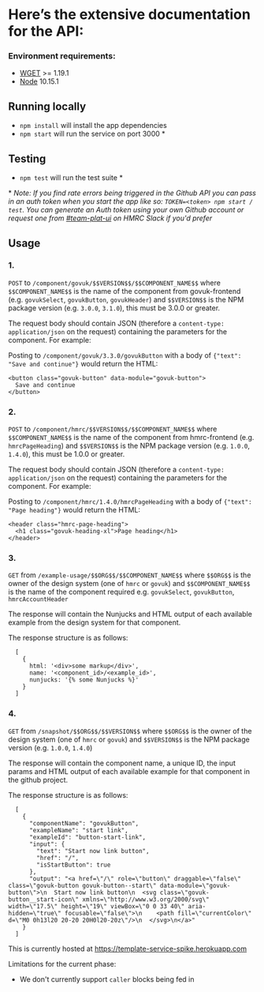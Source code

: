 # Here’s the extensive documentation for the API:

### Environment requirements:

- [WGET](http://gnuwin32.sourceforge.net/packages/wget.htm) >= 1.19.1
- [Node](https://nodejs.org/en/) 10.15.1

## Running locally

- `npm install` will install the app dependencies
- `npm start` will run the service on port 3000 \*

## Testing

- `npm test` will run the test suite \*

\* _Note: If you find rate errors being triggered in the Github API you can pass in an auth token
when you start the app like so: `TOKEN=<token> npm start / test`. You can generate an Auth token
using your own Github account or request one from
[#team-plat-ui](https://hmrcdigital.slack.com/messages/CJMUM9AG3) on HMRC Slack if you'd prefer_

## Usage

### 1.

`POST` to `/component/govuk/$$VERSION$$/$$COMPONENT_NAME$$` where `$$COMPONENT_NAME$$` is the name
of the component from govuk-frontend (e.g. `govukSelect`, `govukButton`, `govukHeader`) and
`$$VERSION$$` is the NPM package version (e.g. `3.0.0`, `3.1.0`), this must be 3.0.0 or greater.

The request body should contain JSON (therefore a `content-type: application/json` on the request)
containing the parameters for the component. For example:

Posting to `/component/govuk/3.3.0/govukButton` with a body of `{"text": "Save and continue"}` would
return the HTML:

```
<button class="govuk-button" data-module="govuk-button">
  Save and continue
</button>
```

### 2.

`POST` to `/component/hmrc/$$VERSION$$/$$COMPONENT_NAME$$` where `$$COMPONENT_NAME$$` is the name of
the component from hmrc-frontend (e.g. `hmrcPageHeading`) and `$$VERSION$$` is the NPM package
version (e.g. `1.0.0`, `1.4.0`), this must be 1.0.0 or greater.

The request body should contain JSON (therefore a `content-type: application/json` on the request)
containing the parameters for the component. For example:

Posting to `/component/hmrc/1.4.0/hmrcPageHeading` with a body of `{"text": "Page heading"}` would
return the HTML:

```
<header class="hmrc-page-heading">
  <h1 class="govuk-heading-xl">Page heading</h1>
</header>
```

### 3.

`GET` from `/example-usage/$$ORG$$/$$COMPONENT_NAME$$` where `$$ORG$$` is the owner of the design
system (one of `hmrc` or `govuk`) and `$$COMPONENT_NAME$$` is the name of the component required
e.g. `govukSelect`, `govukButton`, `hmrcAccountHeader`

The response will contain the Nunjucks and HTML output of each available example from the design
system for that component.

The response structure is as follows:

```
  [
    {
      html: '<div>some markup</div>',
      name: '<component_id>/<example_id>',
      nunjucks: '{% some Nunjucks %}'
    }
  ]
```

### 4.

`GET` from `/snapshot/$$ORG$$/$$VERSION$$` where `$$ORG$$` is the owner of the design system (one of
`hmrc` or `govuk`) and `$$VERSION$$` is the NPM package version (e.g. `1.0.0`, `1.4.0`)

The response will contain the component name, a unique ID, the input params and HTML output of each
available example for that component in the github project.

The response structure is as follows:

```
  [
    {
      "componentName": "govukButton",
      "exampleName": "start link",
      "exampleId": "button-start-link",
      "input": {
        "text": "Start now link button",
        "href": "/",
        "isStartButton": true
      },
      "output": "<a href=\"/\" role=\"button\" draggable=\"false\" class=\"govuk-button govuk-button--start\" data-module=\"govuk-button\">\n  Start now link button\n  <svg class=\"govuk-button__start-icon\" xmlns=\"http://www.w3.org/2000/svg\" width=\"17.5\" height=\"19\" viewBox=\"0 0 33 40\" aria-hidden=\"true\" focusable=\"false\">\n    <path fill=\"currentColor\" d=\"M0 0h13l20 20-20 20H0l20-20z\"/>\n  </svg>\n</a>"
    }
  ]
```

This is currently hosted at https://template-service-spike.herokuapp.com

Limitations for the current phase:

- We don't currently support `caller` blocks being fed in
